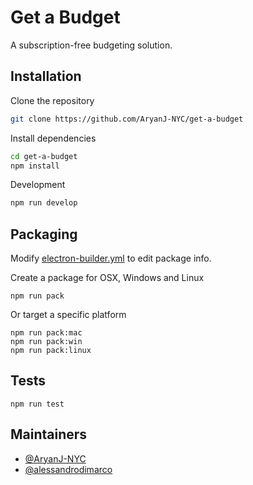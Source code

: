 # Get a Budget
A subscription-free budgeting solution.

## Installation

Clone the repository
```bash
git clone https://github.com/AryanJ-NYC/get-a-budget
```

Install dependencies
```bash
cd get-a-budget
npm install
```

Development
```bash
npm run develop
```

## Packaging

Modify [electron-builder.yml](./electron-builder.yml) to edit package info.

Create a package for OSX, Windows and Linux
```
npm run pack
```

Or target a specific platform
```
npm run pack:mac
npm run pack:win
npm run pack:linux
```

## Tests

```
npm run test
```

## Maintainers

- [@AryanJ-NYC](https://github.com/AryanJ-NYC)
- [@alessandrodimarco](https://github.com/alessandrodimarco)
